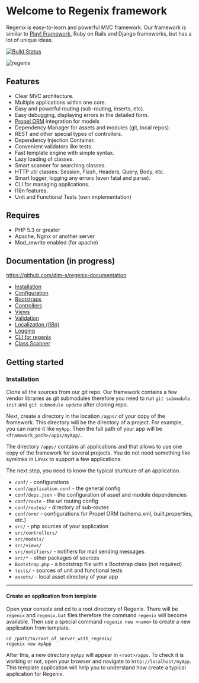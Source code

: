 Welcome to Regenix framework
============================

Regenix is easy-to-learn and powerful MVC framework. Our framework is similar to [Play! Framework](http://playframework.com/),
Ruby on Rails and Django frameworks, but has a lot of unique ideas.

[![Build Status](https://travis-ci.org/dim-s/regenix.png?branch=dev)](https://travis-ci.org/dim-s/regenix)

![regenix](http://develstudio.ru/upload/medialibrary/cf8/cf88db498096a1eba21c75f7910a4ef4.png)

Features
--------
* Clear MVC architecture.
* Multiple applications within one core.
* Easy and powerful routing (sub-routing, inserts, etc).
* Easy debugging, displaying errors in the detailed form.
* [Propel ORM](http://propelorm.org/) integration for models
* Dependency Manager for assets and modules (git, local repos).
* REST and other special types of controllers.
* Dependency Injection Container.
* Convenient validators like tests.
* Fast template engine with simple syntax.
* Lazy loading of classes.
* Smart scanner for searching classes.
* HTTP util classes: Session, Flash, Headers, Query, Body, etc.
* Smart logger, logging any errors (even fatal and parse).
* CLI for managing applications.
* I18n features.
* Unit and Functional Tests (own implementation)


Requires
--------

* PHP 5.3 or greater
* Apache, Nginx or another server
* Mod_rewrite enabled (for apache)

Documentation (in progress)
-------------

https://github.com/dim-s/regenix-documentation

+ [Installation](https://github.com/dim-s/regenix-documentation/blob/master/en/installation.md)
+ [Configuration](https://github.com/dim-s/regenix-documentation/blob/master/en/configuration.md)
+ [Bootstraps](https://github.com/dim-s/regenix-documentation/blob/master/en/bootstraps.md)
+ [Controllers](https://github.com/dim-s/regenix-documentation/blob/master/en/controllers.md)
+ [Views](https://github.com/dim-s/regenix-documentation/blob/master/en/views.md)
+ [Validation](https://github.com/dim-s/regenix-documentation/blob/master/en/validation.md)
+ [Localization (i18n)](https://github.com/dim-s/regenix-documentation/blob/master/en/i18n.md)
+ [Logging](https://github.com/dim-s/regenix-documentation/blob/master/en/logs.md)
+ [CLI for regenix](https://github.com/dim-s/regenix-documentation/blob/master/en/cli.md)
+ [Class Scanner](https://github.com/dim-s/regenix-documentation/blob/master/en/class_scanner.md)

Getting started
---------------

### Installation

Clone all the sources from our git repo. Our framework contains a few vendor libraries as git submodules 
therefore you need to run `git submodule init` and `git submodule update` after cloning repo.


Next, create a directory in the location `/apps/` of your copy of the framework.
This directory will be the directory of a project. For example, you can name it like `myApp`. Then the full path of your 
app will be `<framework_path>/apps/myApp/`. 

The directory `/apps/` contains all applications and that allows to use one copy of the framework for
several projects. You do not need something like symlinks in Linux to support a few applications. 

The next step, you need to know the typical sturtcure of an application.

* `conf/` - configurations
 * `conf/application.conf` - the general config
 * `conf/deps.json` - the configuration of asset and module dependencies
 * `conf/route` - the url routing config
 * `conf/routes/` - directory of sub-routes
 * `conf/orm/` - configurations for Propel ORM (schema.xml, built.properties, etc.)
* `src/` - php sources of your application
 * `src/controllers/`
 * `src/models/`
 * `src/views/`
 * `src/notifiers/` - notifiers for mail sending messages
 * `src/*` - other packages of sources
 * `Bootstrap.php` - a bootstrap file with a Bootstrap class (not required)
* `tests/` - sources of unit and functional tests
* `assets/` - local asset directory of your app

---

#### Create an application from template

Open your console and cd to a root directory of Regenix. There will be `regenix` and `regenix.bat` 
files therefore the command `regenix` will become available. Then use a special command `regenix new <name>` to
create a new application from template.

    cd /path/to/root_of_server_with_regenix/
    regenix new myApp
    
After this, a new directory `myApp` will appear in `<root>/apps`. To check it is working or not, open
your browser and navigate to `http://localhost/myApp`. This template application will help you to 
understand how create a typical application for Regenix.

